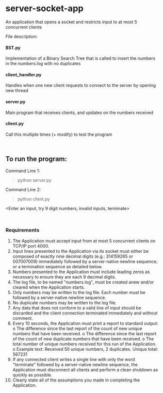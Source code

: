 # server-socket-app
An application that opens a socket and restricts input to at most 5 concurrent clients

File description:
#### BST.py
Implementation of a Binary Search Tree that is called to insert the numbers in the numbers.log with no duplicates
#### client_handler.py
Handles when one new client requests to connect to the server by opening new thread
#### server.py
Main program that receives clients, and updates on the numbers received
#### client.py
Call this multiple times (+ modify) to test the program

<br>

## To run the program:
Command Line 1:
> python server.py

Command Line 2: 
> python client.py

<Enter an input, try 9 digit numbers, invalid inputs, terminate>
  
<br>

### Requirements
1. The Application must accept input from at most 5 concurrent clients on
TCP/IP port 4000.
2. Input lines presented to the Application via its socket must either be
composed of exactly nine decimal digits (e.g.: 314159265 or 007007009)
immediately followed by a server-native newline sequence; or a termination
sequence as detailed below.
3. Numbers presented to the Application must include leading zeros as
necessary to ensure they are each 9 decimal digits.
4. The log file, to be named "numbers.log", must be created anew and/or
cleared when the Application starts.
5. Only numbers may be written to the log file. Each number must be followed
by a server-native newline sequence.
6. No duplicate numbers may be written to the log file.
7. Any data that does not conform to a valid line of input should be discarded
and the client connection terminated immediately and without comment.
8. Every 10 seconds, the Application must print a report to standard output:
o The difference since the last report of the count of new unique
numbers that have been received.
o The difference since the last report of the count of new duplicate
numbers that have been received.
o The total number of unique numbers received for this run of the
Application.
o Example text: Received 50 unique numbers, 2 duplicates. Unique
total: 567231
9. If any connected client writes a single line with only the word "terminate"
followed by a server-native newline sequence, the Application must
disconnect all clients and perform a clean shutdown as quickly as possible.
10. Clearly state all of the assumptions you made in completing the Application.
